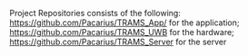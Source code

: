 Project Repositories consists of the following:
https://github.com/Pacarius/TRAMS_App/ for the application;
https://github.com/Pacarius/TRAMS_UWB for the hardware;
https://github.com/Pacarius/TRAMS_Server for the server
